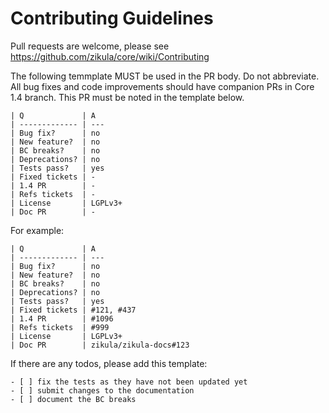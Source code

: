 Contributing Guidelines
=======================

Pull requests are welcome, please see https://github.com/zikula/core/wiki/Contributing

The following temmplate MUST be used in the PR body. Do not abbreviate. All bug fixes and code improvements should have companion PRs in Core 1.4 branch. This PR must be noted in the template below.


```
| Q             | A
| ------------- | ---
| Bug fix?      | no
| New feature?  | no
| BC breaks?    | no
| Deprecations? | no
| Tests pass?   | yes
| Fixed tickets | -
| 1.4 PR        | -
| Refs tickets  | -
| License       | LGPLv3+
| Doc PR        | -
```

For example:

```
| Q             | A
| ------------- | ---
| Bug fix?      | no
| New feature?  | no
| BC breaks?    | no
| Deprecations? | no
| Tests pass?   | yes
| Fixed tickets | #121, #437
| 1.4 PR        | #1096
| Refs tickets  | #999
| License       | LGPLv3+
| Doc PR        | zikula/zikula-docs#123
```

If there are any todos, please add this template:

```
- [ ] fix the tests as they have not been updated yet
- [ ] submit changes to the documentation
- [ ] document the BC breaks
```

